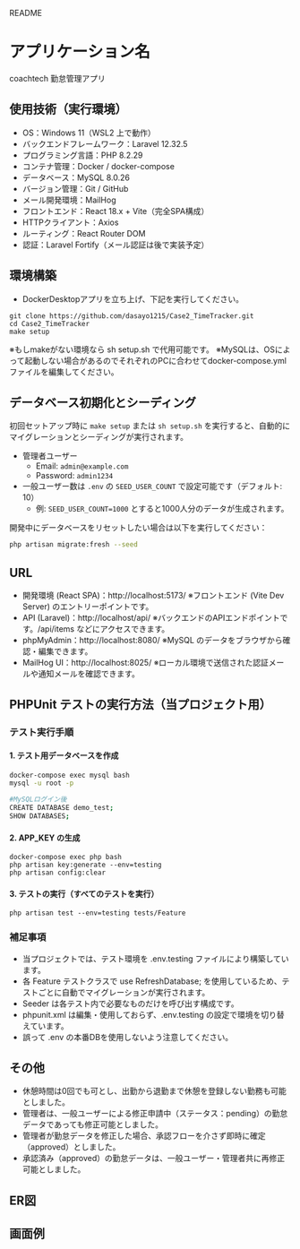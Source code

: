 README

# アプリケーション名

coachtech 勤怠管理アプリ


## 使用技術（実行環境）
- OS：Windows 11（WSL2 上で動作）
- バックエンドフレームワーク：Laravel 12.32.5
- プログラミング言語：PHP 8.2.29
- コンテナ管理：Docker / docker-compose
- データベース：MySQL 8.0.26
- バージョン管理：Git / GitHub
- メール開発環境：MailHog
- フロントエンド：React 18.x + Vite（完全SPA構成）
- HTTPクライアント：Axios
- ルーティング：React Router DOM
- 認証：Laravel Fortify（メール認証は後で実装予定）

## 環境構築
- DockerDesktopアプリを立ち上げ、下記を実行してください。
```
git clone https://github.com/dasayo1215/Case2_TimeTracker.git
cd Case2_TimeTracker
make setup
```
※もしmakeがない環境なら sh setup.sh で代用可能です。
※MySQLは、OSによって起動しない場合があるのでそれぞれのPCに合わせてdocker-compose.ymlファイルを編集してください。

## データベース初期化とシーディング
初回セットアップ時に `make setup` または `sh setup.sh` を実行すると、自動的にマイグレーションとシーディングが実行されます。

- 管理者ユーザー
  - Email: `admin@example.com`
  - Password: `admin1234`
- 一般ユーザー数は `.env` の `SEED_USER_COUNT` で設定可能です（デフォルト: 10）
  - 例: `SEED_USER_COUNT=1000` とすると1000人分のデータが生成されます。

開発中にデータベースをリセットしたい場合は以下を実行してください：

```bash
php artisan migrate:fresh --seed
```

## URL
- 開発環境 (React SPA)：http://localhost:5173/
※フロントエンド (Vite Dev Server) のエントリーポイントです。
- API (Laravel)：http://localhost/api/
※バックエンドのAPIエンドポイントです。/api/items などにアクセスできます。
- phpMyAdmin：http://localhost:8080/
※MySQL のデータをブラウザから確認・編集できます。
- MailHog UI：http://localhost:8025/
※ローカル環境で送信された認証メールや通知メールを確認できます。

## PHPUnit テストの実行方法（当プロジェクト用）

### テスト実行手順

#### 1. テスト用データベースを作成
```bash
docker-compose exec mysql bash
mysql -u root -p

#MySQLログイン後
CREATE DATABASE demo_test;
SHOW DATABASES;
```

#### 2. APP_KEY の生成
```
docker-compose exec php bash
php artisan key:generate --env=testing
php artisan config:clear

```

#### 3. テストの実行（すべてのテストを実行）
```
php artisan test --env=testing tests/Feature
```

### 補足事項
- 当プロジェクトでは、テスト環境を .env.testing ファイルにより構築しています。
- 各 Feature テストクラスで use RefreshDatabase; を使用しているため、テストごとに自動でマイグレーションが実行されます。
- Seeder は各テスト内で必要なものだけを呼び出す構成です。
- phpunit.xml は編集・使用しておらず、.env.testing の設定で環境を切り替えています。
- 誤って .env の本番DBを使用しないよう注意してください。

## その他
- 休憩時間は0回でも可とし、出勤から退勤まで休憩を登録しない勤務も可能としました。
- 管理者は、一般ユーザーによる修正申請中（ステータス：pending）の勤怠データであっても修正可能としました。
- 管理者が勤怠データを修正した場合、承認フローを介さず即時に確定（approved）としました。
- 承認済み（approved）の勤怠データは、一般ユーザー・管理者共に再修正可能としました。

## ER図

## 画面例
